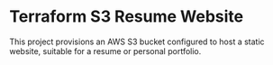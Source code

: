 # Terraform S3 Resume Website

This project provisions an AWS S3 bucket configured to host a static website, suitable for a resume or personal portfolio.